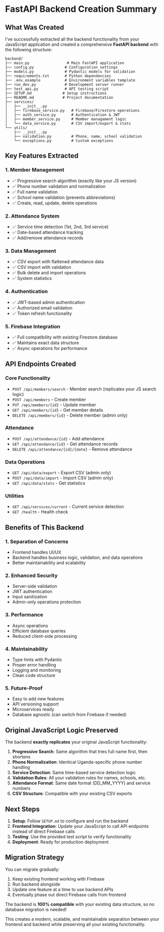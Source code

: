 # FastAPI Backend Creation Summary

## What Was Created

I've successfully extracted all the backend functionality from your JavaScript application and created a comprehensive **FastAPI backend** with the following structure:

```
backend/
├── main.py                 # Main FastAPI application
├── config.py              # Configuration settings
├── models.py              # Pydantic models for validation
├── requirements.txt       # Python dependencies
├── .env.example           # Environment variables template
├── run_dev.py             # Development server runner
├── test_api.py            # API testing script
├── SETUP.md              # Setup instructions
├── README.md             # Project documentation
├── services/
│   ├── __init__.py
│   ├── firebase_service.py   # Firebase/Firestore operations
│   ├── auth_service.py       # Authentication & JWT
│   ├── member_service.py     # Member management logic
│   └── data_service.py       # CSV import/export & stats
└── utils/
    ├── __init__.py
    ├── validation.py         # Phone, name, school validation
    └── exceptions.py         # Custom exceptions
```

## Key Features Extracted

### 1. **Member Management**
- ✅ Progressive search algorithm (exactly like your JS version)
- ✅ Phone number validation and normalization
- ✅ Full name validation
- ✅ School name validation (prevents abbreviations)
- ✅ Create, read, update, delete operations

### 2. **Attendance System**
- ✅ Service time detection (1st, 2nd, 3rd service)
- ✅ Date-based attendance tracking
- ✅ Add/remove attendance records

### 3. **Data Management**
- ✅ CSV export with flattened attendance data
- ✅ CSV import with validation
- ✅ Bulk delete and import operations
- ✅ System statistics

### 4. **Authentication**
- ✅ JWT-based admin authentication
- ✅ Authorized email validation
- ✅ Token refresh functionality

### 5. **Firebase Integration**
- ✅ Full compatibility with existing Firestore database
- ✅ Maintains exact data structure
- ✅ Async operations for performance

## API Endpoints Created

### Core Functionality
- `POST /api/members/search` - Member search (replicates your JS search logic)
- `POST /api/members` - Create member
- `PUT /api/members/{id}` - Update member
- `GET /api/members/{id}` - Get member details
- `DELETE /api/members/{id}` - Delete member (admin only)

### Attendance
- `POST /api/attendance/{id}` - Add attendance
- `GET /api/attendance/{id}` - Get attendance records
- `DELETE /api/attendance/{id}/{date}` - Remove attendance

### Data Operations
- `GET /api/data/export` - Export CSV (admin only)
- `POST /api/data/import` - Import CSV (admin only)
- `GET /api/data/stats` - Get statistics

### Utilities
- `GET /api/services/current` - Current service detection
- `GET /health` - Health check

## Benefits of This Backend

### 1. **Separation of Concerns**
- Frontend handles UI/UX
- Backend handles business logic, validation, and data operations
- Better maintainability and scalability

### 2. **Enhanced Security**
- Server-side validation
- JWT authentication
- Input sanitization
- Admin-only operations protection

### 3. **Performance**
- Async operations
- Efficient database queries
- Reduced client-side processing

### 4. **Maintainability**
- Type hints with Pydantic
- Proper error handling
- Logging and monitoring
- Clean code structure

### 5. **Future-Proof**
- Easy to add new features
- API versioning support
- Microservices ready
- Database agnostic (can switch from Firebase if needed)

## Original JavaScript Logic Preserved

The backend **exactly replicates** your original JavaScript functionality:

1. **Progressive Search**: Same algorithm that tries full name first, then shortens
2. **Phone Normalization**: Identical Uganda-specific phone number handling
3. **Service Detection**: Same time-based service detection logic
4. **Validation Rules**: All your validation rules for names, schools, etc.
5. **Attendance Format**: Same date format (DD_MM_YYYY) and service numbers
6. **CSV Structure**: Compatible with your existing CSV exports

## Next Steps

1. **Setup**: Follow `SETUP.md` to configure and run the backend
2. **Frontend Integration**: Update your JavaScript to call API endpoints instead of direct Firebase calls
3. **Testing**: Use the provided test script to verify functionality
4. **Deployment**: Ready for production deployment

## Migration Strategy

You can migrate gradually:
1. Keep existing frontend working with Firebase
2. Run backend alongside
3. Update one feature at a time to use backend APIs
4. Eventually phase out direct Firebase calls from frontend

The backend is **100% compatible** with your existing data structure, so no database migration is needed!

This creates a modern, scalable, and maintainable separation between your frontend and backend while preserving all your existing functionality.
